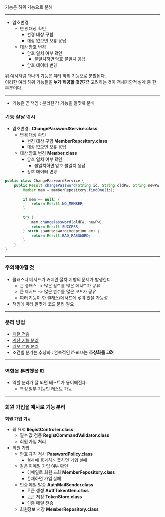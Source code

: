 기능은 하위 기능으로 분해

---
* 암호변경
  * 변경 대상 확인
    * 변경 대상 구함
    * 대상 없으면 오류 응답
  * 대상 암호 변경
    * 암호 일치 여부 확인
      * 불일치하면 암호 불일치 응답
    * 암호 데이터 변경

위 예시처럼 하나의 기능은 여러 하위 기능으로 분할된다.  
이러한 여러 하위 기능들을 __누가 제공할 것인가?__ 고려하는 것이 객체지향적 설계 중 한 부분이다.  

---

* 기능은 곧 책임 : 분리한 각 기능을 알맞게 분배

### 기능 할당 예시
* 암호변경 : __ChangePasswordService.class__
    * 변경 대상 확인
        * 변경 대상 구함 __MemberRepository.class__
        * 대상 없으면 오류 응답
    * 대상 암호 변경 __Member.class__
        * 암호 일치 여부 확인
            * 불일치하면 암호 불일치 응답
        * 암호 데이터 변경

```java
public class ChangePasswordService {
    public Result changePassword(String id, String oldPw, String newPw) {
        Member mem = memberRepository.findOne(id);
        
        if(mem == null) {
            return Result.NO_MEMBER;
        }
        
        try {
            mem.changePassword(oldPw, newPw);
            return Result.SUCCESS;
        } catch (BadPasswordException ex) {
            return Result.BAD_PASSWORD;
        }
    }
}
```

---

### 주의해야할 것
* 클래스나 메서드가 커지면 절차 지향의 문제가 발생한다.
  * 큰 클래스 -> 많은 필드를 많은 메서드가 공유
  * 큰 메서드 -> 많은 변수를 많은 코드가 공유
  * 여러 기능이 한 클래스/메서드에 섞여 있을 가능성
* 책임에 따라 알맞게 코드 분리 필요

---

### 분리 방법
* [패턴 적용](%EB%B6%84%EB%A6%AC%EB%B0%A9%EB%B2%95%2F%ED%8C%A8%ED%84%B4%EC%A0%81%EC%9A%A9.md)
* [계산 기능 분리](%EB%B6%84%EB%A6%AC%EB%B0%A9%EB%B2%95%2F%EA%B3%84%EC%82%B0%EB%B6%84%EB%A6%AC.md)
* [외부 연동 분리](%EB%B6%84%EB%A6%AC%EB%B0%A9%EB%B2%95%2F%EC%97%B0%EB%8F%99%EB%B6%84%EB%A6%AC.md)
* 조건별 분기는 추상화 : 연속적인 if-else는 __추상화를 고려__

---

### 역할을 분리했을 때
* 역할 분리가 잘 되면 테스트가 용이해진다.
  * 특정 일부 기능만 테스트 가능

---

### 회원 가입을 예시로 기능 분리

__회원 가입 기능__
* 웹 요청 __RegistController.class__
  * 필수 값 검증 __RegistCommandValidator.class__
  * 회원 가입 처리
* 회원 가입
  * 암호 규칙 검사 __PasswordPolicy.class__
    * 검사에 통과하지 못하면 가입 실패
  * 같은 이메일 가입 여부 확인
    * 이메일로 회원 조회 __MemberRepository.class__
    * 존재하면 가입 실패
  * 인증 메일 발송 __AuthMailSender.class__
    * 토큰 생성 __AuthTokenGen.class__
    * 토큰 저장 __TokenStore.class__
    * 인증 메일 전송
  * 회원정보 저장 __MemberRepository.class__

